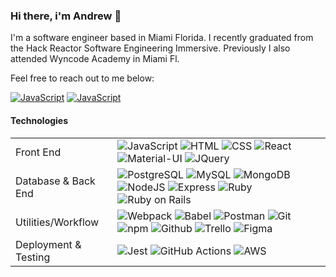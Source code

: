 ### Hi there, i'm Andrew 👋

I'm a software engineer based in Miami Florida. I recently graduated from the Hack Reactor Software Engineering Immersive. Previously I also attended Wyncode Academy in Miami Fl.

Feel free to reach out to me below:

<a href="https://www.linkedin.com/in/andrewchunis/"><img alt="JavaScript" src="https://img.shields.io/badge/LinkedIn-0077B5?style=for-the-badge&logo=linkedin&logoColor=white" /></a>
<a href="https://www.andrewchunis.net"><img alt="JavaScript" src="https://img.shields.io/badge/Personal%20Website-222353?style=for-the-badge&logo=circle&logoColor=white" /></a>


  #### Technologies
<table>
  <tbody>
    <tr>
      <td>Front End</td>
      <td>
        <img alt="JavaScript" src="https://img.shields.io/badge/javascript%20-%23323330.svg?&style=for-the-badge&logo=javascript&logoColor=%23F7DF1E" />
        <img alt="HTML" src="https://img.shields.io/badge/html5%20-%23E34F26.svg?&style=for-the-badge&logo=html5&logoColor=white" />
        <img alt="CSS" src="https://img.shields.io/badge/css3%20-%231572B6.svg?&style=for-the-badge&logo=css3&logoColor=white" />
        <img alt="React" src="https://img.shields.io/badge/react%20-%2320232a.svg?&style=for-the-badge&logo=react&logoColor=%2361DAFB" />
        <img alt="Material-UI" src="https://img.shields.io/badge/-Material--UI-%230081CB?&style=for-the-badge&logo=material-ui&logoColor=white" />
        <img alt="JQuery" src="https://img.shields.io/badge/jQuery-0769AD?style=for-the-badge&logo=jquery&logoColor=white" />
      </td>
    </tr>
    <tr>
      <td>Database & Back End</td>
      <td>
        <img alt="PostgreSQL" src="https://img.shields.io/badge/PostgreSQL-316192?style=for-the-badge&logo=postgresql&logoColor=white" />
        <img alt="MySQL" src="https://img.shields.io/badge/mysql-%2300f.svg?style=for-the-badge&logo=mysql&logoColor=white"/>
        <img alt="MongoDB" src="https://img.shields.io/badge/MongoDB-4EA94B?style=for-the-badge&logo=mongodb&logoColor=white"/>
        <img alt="NodeJS" src="https://img.shields.io/badge/node.js-%2343853D.svg?style=for-the-badge&logo=node-dot-js&logoColor=white"/>
        <img alt="Express" src="https://img.shields.io/badge/Express.js-000000?style=for-the-badge&logo=express&logoColor=white"/>
        <img alt="Ruby" src="	https://img.shields.io/badge/Ruby-CC342D?style=for-the-badge&logo=ruby&logoColor=white">
        <img alt="Ruby on Rails" src="https://img.shields.io/badge/Ruby_on_Rails-CC0000?style=for-the-badge&logo=ruby-on-rails&logoColor=white">
      </td>
    </tr>
    <tr>
      <td>Utilities/Workflow</td>
      <td>
        <img alt="Webpack" src="https://img.shields.io/badge/webpack%20-%2320232a.svg?&style=for-the-badge&logo=webpack&logoColor=%2361DAFB" />
        <img alt="Babel" src="https://img.shields.io/badge/Babel-F9DC3e?style=for-the-badge&logo=babel&logoColor=black" />
        <img alt="Postman" src="https://img.shields.io/badge/Postman-FF6C37?style=for-the-badge&logo=postman&logoColor=red" />
        <img alt="Git" src="https://img.shields.io/badge/Git-F05032?style=for-the-badge&logo=git&logoColor=white" />
        <img alt="npm" src="https://img.shields.io/badge/npm-CB3837?style=for-the-badge&logo=npm&logoColor=white"/>
        <img alt="Github" src="https://img.shields.io/badge/GitHub-100000?style=for-the-badge&logo=github&logoColor=white"/>
        <img alt="Trello" src="https://img.shields.io/badge/Trello-%23026AA7.svg?&style=for-the-badge&logo=Trello&logoColor=white"/>
        <img alt="Figma" src="https://img.shields.io/badge/Figma-F24E1E?style=for-the-badge&logo=figma&logoColor=white" />
      </td>
    </tr>
    <tr>
      <td>Deployment & Testing</td>
      <td>
        <img alt="Jest" src="https://img.shields.io/badge/Jest-C21325?style=for-the-badge&logo=jest&logoColor=white" />
        <img alt="GitHub Actions" src="https://img.shields.io/badge/githubactions-%232671E5.svg?style=for-the-badge&logo=githubactions&logoColor=white"/>
        <img alt="AWS" src="https://img.shields.io/badge/Amazon_AWS-232F3E?style=for-the-badge&logo=amazon-aws&logoColor=white" />
      </td>
    </tr>
  </tbody>
</table>
